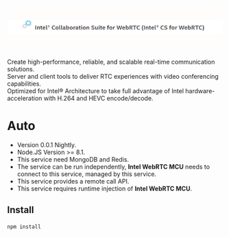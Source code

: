 ![intel-mcu-icon](./src/intel_mcu.png)

Create high-performance, reliable, and scalable real-time communication solutions.<br>
Server and client tools to deliver RTC experiences with video conferencing capabilities.<br>
Optimized for Intel® Architecture to take full advantage of Intel hardware-acceleration with H.264 and HEVC encode/decode.<br>


# Auto

* Version 0.0.1 Nightly.
* Node.JS Version >= 8.1.
* This service need MongoDB and Redis.
* The service can be run independently, **Intel WebRTC MCU** needs to connect to this service, managed by this service.
* This service provides a remote call API.
* This service requires runtime injection of **Intel WebRTC MCU**.

## Install

```console
npm install
```

## 